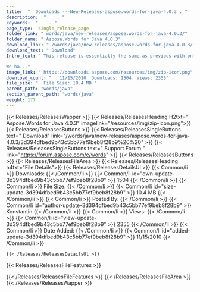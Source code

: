 ```yaml
---
title:  "  Downloads ---New-Releases-aspose.words-for-java-4.0.3 . " 
description:  "    . " 
keywords:  "    . " 
page_type:  single_release_page
folder_link: " words/java/new-releases/aspose.words-for-java-4.0.3/"
folder_name: " Aspose.Words for Java 4.0.3"
download_link: " /words/java/new-releases/aspose.words-for-java-4.0.3/3d394dfbed9b43c5bb77ef9beb8f28b9"
download_text: " Download"
Intro_text: " This release is essentially the same as previous with only two changes:

We ha..."
image_link: " https://downloads.aspose.com/resources/img/zip-icon.png"
download_count: "   11/15/2010  Downloads: 1504  Views: 2355"
file_size: "  File Size: 10.4 MB "
parent_path: "words/java"
section_parent_path: "words/java"
weight: 177 
---
```


{{< Releases/ReleasesWapper >}}
  {{< Releases/ReleasesHeading H2txt=" Aspose.Words for Java 4.0.3" imagelink="/resources/img/zip-icon.png">}}
  {{< Releases/ReleasesButtons >}}
    {{< Releases/ReleasesSingleButtons text=" Download" link="/words/java/new-releases/aspose.words-for-java-4.0.3/3d394dfbed9b43c5bb77ef9beb8f28b9%20%20" >}}
    {{< Releases/ReleasesSingleButtons text=" Support Forum " link="https://forum.aspose.com/c/words" >}}
  {{< Releases/ReleasesButtons >}}
  {{< Releases/ReleasesFileArea >}}
    {{< Releases/ReleasesHeading h4txt="File Details">}}
    {{< Releases/ReleasesDetailsUl >}}
            {{< Common/li  >}} Downloads: {{< /Common/li >}} 
      {{< Common/li id="dwn-update-3d394dfbed9b43c5bb77ef9beb8f28b9" >}} 1504 {{< /Common/li >}} 
      {{< Common/li  >}} File Size: {{< /Common/li >}} 
      {{< Common/li id="size-update-3d394dfbed9b43c5bb77ef9beb8f28b9" >}} 10.4 MB {{< /Common/li >}} 
      {{< Common/li  >}} Posted By: {{< /Common/li >}} 
      {{< Common/li id="author-update-3d394dfbed9b43c5bb77ef9beb8f28b9" >}} Konstantin {{< /Common/li >}} 
      {{< Common/li  >}} Views: {{< /Common/li >}} 
      {{< Common/li id="view-update-3d394dfbed9b43c5bb77ef9beb8f28b9" >}} 2355 {{< /Common/li >}} 
      {{< Common/li  >}} Date Added: {{< /Common/li >}} 
      {{< Common/li id="added-update-3d394dfbed9b43c5bb77ef9beb8f28b9" >}} 11/15/2010 {{< /Common/li >}} 

    {{< /Releases/ReleasesDetailsUl >}}

  {{< Releases/ReleasesFileFeatures >}}
      
  {{< /Releases/ReleasesFileFeatures >}}
 {{< /Releases/ReleasesFileArea >}}
{{< /Releases/ReleasesWapper >}}


